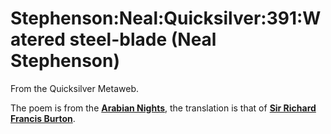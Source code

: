 
# Stephenson:Neal:Quicksilver:391:Watered steel-blade (Neal Stephenson)

From the Quicksilver Metaweb.

The poem is from the **[Arabian Nights](/http-en2-wikipedia-org-wiki-arabian-nights)**, the
translation is that of **[Sir Richard Francis Burton](/http-en2-wikipedia-org-wiki-richard-francis-burton)**.
